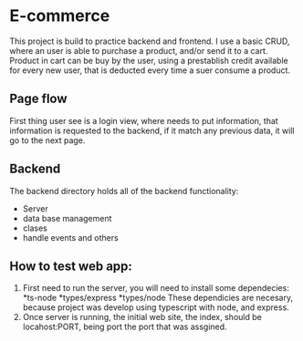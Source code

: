 # E-commerce

This project is build to practice backend and frontend.
I use a basic CRUD, where an user is able to purchase a product, and/or send it to a cart. 
Product in cart can be buy by the user, using a prestablish credit available for every new user, 
that is deducted every time a suer consume a product. 

## Page flow
First thing user see is a login view, where needs to put information, that information is requested to the backend, if
it match any previous data, it will go to the next page. 

## Backend
The backend directory holds all of the backend functionality:
* Server
* data base management
* clases
* handle events and others




## How to test web app:
1) First need to run the server, you will need to install some dependecies:
    *ts-node
    *types/express
    *types/node
    These dependicies are necesary, because project was develop using typescript with node, and express.
2) Once server is running, the initial web site, the index, should be locahost:PORT, being port the port that was assgined.     